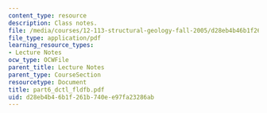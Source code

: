 ```yaml
---
content_type: resource
description: Class notes.
file: /media/courses/12-113-structural-geology-fall-2005/d28eb4b46b1f261b740ee97fa23286ab_part6_dctl_fldfb.pdf
file_type: application/pdf
learning_resource_types:
- Lecture Notes
ocw_type: OCWFile
parent_title: Lecture Notes
parent_type: CourseSection
resourcetype: Document
title: part6_dctl_fldfb.pdf
uid: d28eb4b4-6b1f-261b-740e-e97fa23286ab
---
```

